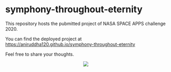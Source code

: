 # symphony-throughout-eternity
This repository hosts the pubmitted project of NASA SPACE APPS challenge 2020.

You can find the deployed project at https://aniruddha120.github.io/symphony-throughout-eternity

Feel free to share your thoughts.

<div align="center">
    <img src="https://github.com/Aniruddha120/symphony-throughout-eternity/assets/34673269/d8accc92-0261-4634-8c3d-c4d8f1ba5cc8">
</div>
